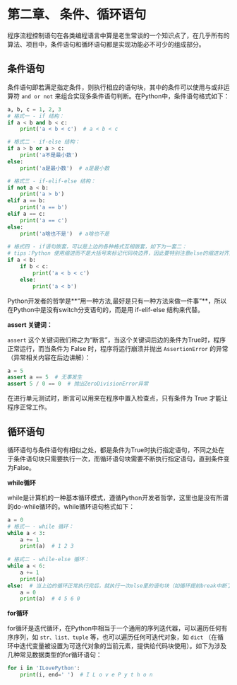 # 第二章、 条件、循环语句

程序流程控制语句在各类编程语言中算是老生常谈的一个知识点了，在几乎所有的算法、项目中，条件语句和循环语句都是实现功能必不可少的组成部分。

## 条件语句

条件语句即若满足指定条件，则执行相应的语句块，其中的条件可以使用与或非运算符 `and or not` 来组合实现多条件语句判断。在Python中，条件语句格式如下：

```python
a, b, c = 1, 2, 3
# 格式一 - if 结构：
if a < b and b < c:
    print('a < b < c')  # a < b < c

# 格式二 - if-else 结构：
if a > b or a > c:
    print('a不是最小数')
else:
    print('a是最小数')  # a是最小数

# 格式三 - if-elif-else 结构：
if not a < b:
    print('a > b')
elif a == b:
    print('a == b')
elif a == c:
    print('a == c')
else:
    print('a啥也不是')  # a啥也不是
    
# 格式四 - if语句嵌套，可以是上边的各种格式互相嵌套，如下为一套二：
# tips：Python 使用缩进而不是大括号来标记代码块边界，因此要特别注意else的缩进对齐问题
if a < b:
    if b < c:
        print('a < b < c')
    else:
        print('a < b')
```

Python开发者的哲学是**“用一种方法,最好是只有一种方法来做一件事”**，所以在Python中是没有switch分支语句的，而是用 if-elif-else 结构来代替。

**assert 关键词：**

`assert` 这个关键词我们称之为“断言”，当这个关键词后边的条件为True时，程序正常运行，而当条件为 False 时，程序将运行崩溃并抛出 `AssertionError` 的异常（异常相关内容在后边讲解）：

```python
a = 5
assert a == 5  # 无事发生
assert 5 / 0 == 0  # 抛出ZeroDivisionError异常
```

在进行单元测试时，断言可以用来在程序中置入检查点，只有条件为 True 才能让程序正常工作。

## 循环语句

循环语句与条件语句有相似之处，都是条件为True时执行指定语句，不同之处在于条件语句块只需要执行一次，而循环语句块需要不断执行指定语句，直到条件变为False。

**while循环**

while是计算机的一种基本循环模式，遵循Python开发者哲学，这里也是没有所谓的do-while循环的。while循环语句格式如下：

```python
a = 0
# 格式一 - while 循环：
while a < 3:
    a += 1
    print(a)  # 1 2 3
    
# 格式二 - while-else 循环：
while a < 6:
    a += 1
    print(a)
else:  # 当上边的循环正常执行完后，就执行一次else里的语句块（如循环提前break中断了，else不执行）
    a = 0
    print(a)  # 4 5 6 0
```

**for循环**

for循环是迭代循环，在Python中相当于一个通用的序列迭代器，可以遍历任何有序序列，如 `str、list、tuple` 等，也可以遍历任何可迭代对象，如 `dict` （在循环中迭代变量被设置为可迭代对象的当前元素，提供给代码块使用）。如下为涉及几种常见数据类型的for循环语句：

```python
for i in 'ILovePython':
    print(i, end=' ')  # I L o v e P y t h o n
```





























